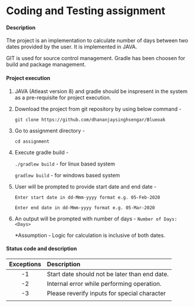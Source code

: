 # Coding and Testing assignment

#### Description

The project is an implementation to calculate number of days between two dates provided by the user. It is implemented in JAVA.

GIT is used for source control management. Gradle has been choosen for build and package management.

#### Project execution

1. JAVA (Atleast version 8) and gradle should be inspresent in the system as a pre-requisite for project execution.

2. Download the project from git repository by using below command -

   `git clone https://github.com/dhananjaysinghsengar/Blueoak`

3. Go to assignment directory -

   `cd assignment`

4. Execute gradle build -

   `./gradlew build` - for linux based system

   `gradlew build` - for windows based system

5. User will be prompted to provide start date and end date -

   `Enter start date in dd-Mmm-yyyy format e.g. 05-Feb-2020`

   `Enter end date in dd-Mmm-yyyy format e.g. 05-Mar-2020`

6. An output will be prompted with number of days -
   `Number of Days: <Days>`

   \*Assumption - Logic for calculation is inclusive of both dates.

#### Status code and description

| Exceptions | Description                                   |
| :--------: | :-------------------------------------------- |
|     -1     | Start date should not be later than end date. |
|     -2     | Internal error while performing operation.    |
|     -3     | Please reverify inputs for special character  |
|            |                                               |
